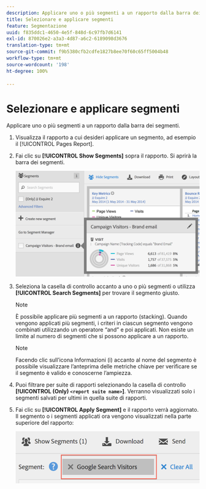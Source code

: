 ```yaml
---
description: Applicare uno o più segmenti a un rapporto dalla barra dei segmenti.
title: Selezionare e applicare segmenti
feature: Segmentazione
uuid: f835ddc1-4650-4e5f-848d-6c97fb7d6141
exl-id: 870026e2-a3a3-4d87-a6c2-6189098d3676
translation-type: tm+mt
source-git-commit: f9b5380cfb2cdfe1827b8ee70f60c65ff5004b48
workflow-type: tm+mt
source-wordcount: '198'
ht-degree: 100%

---
```


# Selezionare e applicare segmenti

Applicare uno o più segmenti a un rapporto dalla barra dei segmenti.

1. Visualizza il rapporto a cui desideri applicare un segmento, ad esempio il [!UICONTROL Pages Report].
1. Fai clic su **[!UICONTROL Show Segments]** sopra il rapporto. Si aprirà la barra dei segmenti.

   ![](assets/segment_rail.png)

1. Seleziona la casella di controllo accanto a uno o più segmenti o utilizza **[!UICONTROL Search Segments]** per trovare il segmento giusto.

   >[!NOTE]
   >
   >È possibile applicare più segmenti a un rapporto (stacking). Quando vengono applicati più segmenti, i criteri in ciascun segmento vengono combinati utilizzando un operatore “and” e poi applicati. Non esiste un limite al numero di segmenti che si possono applicare a un rapporto.

   >[!NOTE]
   >
   >Facendo clic sull’icona Informazioni (i) accanto al nome del segmento è possibile visualizzare l’anteprima delle metriche chiave per verificare se il segmento è valido e conoscerne l’ampiezza.

1. Puoi filtrare per suite di rapporti selezionando la casella di controllo **[!UICONTROL (Only) `<report suite name>`]**. Verranno visualizzati solo i segmenti salvati per ultimi in quella suite di rapporti.
1. Fai clic su **[!UICONTROL Apply Segment]** e il rapporto verrà aggiornato. Il segmento o i segmenti applicati ora vengono visualizzati nella parte superiore del rapporto:

   ![](assets/applied_segments.png)
